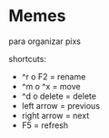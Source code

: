 # Memes
para organizar pixs

shortcuts:
* ^r o F2 = rename
* ^m o ^x = move
* ^d o delete = delete
* left arrow = previous
* right arrow = next
* F5 = refresh
